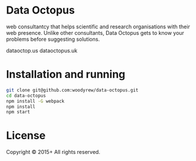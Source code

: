 # Data Octopus

web consultantcy that helps scientific and research organisations with their web presence. Unlike other consultants, Data Octopus gets to know your problems before suggesting solutions.


dataoctop.us
dataoctopus.uk

# Installation and running
```bash
git clone git@github.com:woodyrew/data-octopus.git
cd data-octopus
npm install -G webpack
npm install
npm start
```


# License
Copyright &copy; 2015+ All rights reserved.
